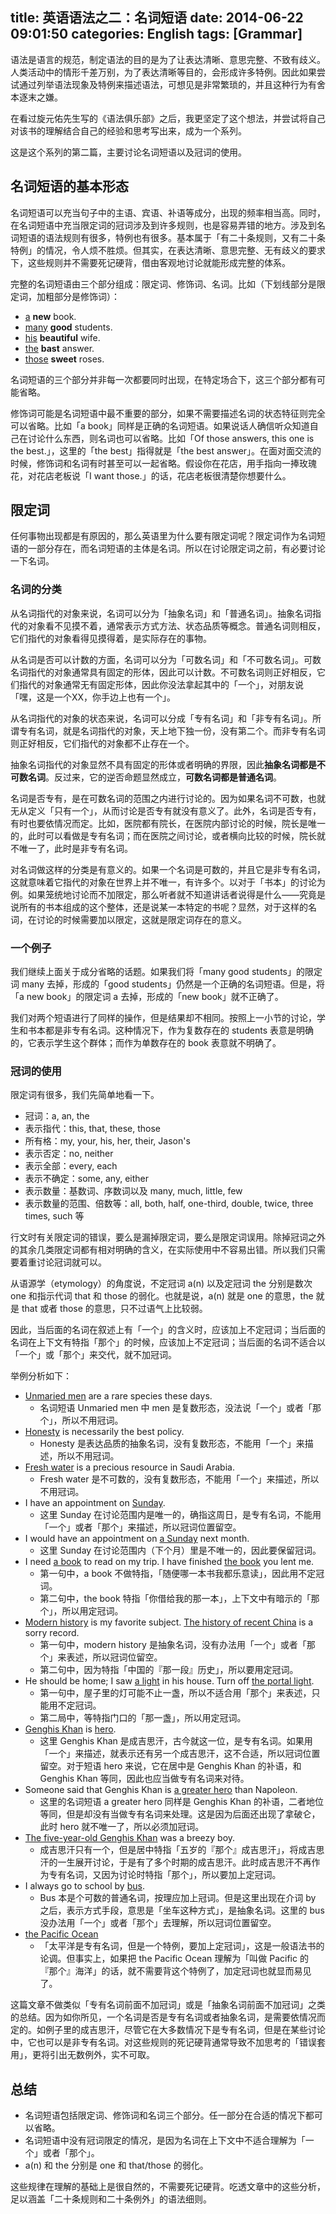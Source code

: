 title: 英语语法之二：名词短语
date: 2014-06-22 09:01:50
categories: English
tags: [Grammar]
---

语法是语言的规范，制定语法的目的是为了让表达清晰、意思完整、不致有歧义。人类活动中的情形千差万别，为了表达清晰等目的，会形成许多特例。因此如果尝试通过列举语法现象及特例来描述语法，可想见是非常繁琐的，并且这种行为有舍本逐末之嫌。

在看过旋元佑先生写的《语法俱乐部》之后，我更坚定了这个想法，并尝试将自己对该书的理解结合自己的经验和思考写出来，成为一个系列。

这是这个系列的第二篇，主要讨论名词短语以及冠词的使用。

## 名词短语的基本形态

名词短语可以充当句子中的主语、宾语、补语等成分，出现的频率相当高。同时，在名词短语中充当限定词的冠词涉及到许多规则，也是容易弄错的地方。涉及到名词短语的语法规则有很多，特例也有很多。基本属于「有二十条规则，又有二十条特例」的情况，令人烦不胜烦。但其实，在表达清晰、意思完整、无有歧义的要求下，这些规则并不需要死记硬背，借由客观地讨论就能形成完整的体系。

<!--more-->

完整的名词短语由三个部分组成：限定词、修饰词、名词。比如（下划线部分是限定词，加粗部分是修饰词）：

* <u>a</u> **new** book.
* <u>many</u> **good** students.
* <u>his</u> **beautiful** wife.
* <u>the</u> **bast** answer.
* <u>those</u> **sweet** roses.

名词短语的三个部分并非每一次都要同时出现，在特定场合下，这三个部分都有可能省略。

修饰词可能是名词短语中最不重要的部分，如果不需要描述名词的状态特征则完全可以省略。比如「a book」同样是正确的名词短语。如果说话人确信听众知道自己在讨论什么东西，则名词也可以省略。比如「Of those answers, this one is the best.」，这里的「the best」指得就是「the best answer」。在面对面交流的时候，修饰词和名词有时甚至可以一起省略。假设你在花店，用手指向一捧玫瑰花，对花店老板说「I want those.」的话，花店老板很清楚你想要什么。

## 限定词

任何事物出现都是有原因的，那么英语里为什么要有限定词呢？限定词作为名词短语的一部分存在，而名词短语的主体是名词。所以在讨论限定词之前，有必要讨论一下名词。

### 名词的分类

从名词指代的对象来说，名词可以分为「抽象名词」和「普通名词」。抽象名词指代的对象看不见摸不着，通常表示方式方法、状态品质等概念。普通名词则相反，它们指代的对象看得见摸得着，是实际存在的事物。

从名词是否可以计数的方面，名词可以分为「可数名词」和「不可数名词」。可数名词指代的对象通常具有固定的形体，因此可以计数。不可数名词则正好相反，它们指代的对象通常无有固定形体，因此你没法拿起其中的「一个」，对朋友说「嘿，这是一个XX，你手边上也有一个」。

从名词指代的对象的状态来说，名词可以分成「专有名词」和「非专有名词」。所谓专有名词，就是名词指代的对象，天上地下独一份，没有第二个。而非专有名词则正好相反，它们指代的对象都不止存在一个。

抽象名词指代的对象显然不具有固定的形体或者明确的界限，因此**抽象名词都是不可数名词**。反过来，它的逆否命题显然成立，**可数名词都是普通名词**。

名词是否专有，是在可数名词的范围之内进行讨论的。因为如果名词不可数，也就无从定义「只有一个」，从而讨论是否专有就没有意义了。此外，名词是否专有，有时也要依情况而定。比如，医院都有院长，在医院内部讨论的时候，院长是唯一的，此时可以看做是专有名词；而在医院之间讨论，或者横向比较的时候，院长就不唯一了，此时是非专有名词。

对名词做这样的分类是有意义的。如果一个名词是可数的，并且它是非专有名词，这就意味着它指代的对象在世界上并不唯一，有许多个。以对于「书本」的讨论为例。如果笼统地讨论而不加限定，那么听者就不知道讲话者说得是什么——究竟是说所有的书本组成的这个整体，还是说某一本特定的书呢？显然，对于这样的名词，在讨论的时候需要加以限定，这就是限定词存在的意义。

### 一个例子

我们继续上面关于成分省略的话题。如果我们将「many good students」的限定词 many 去掉，形成的「good students」仍然是一个正确的名词短语。但是，将「a new book」的限定词 a 去掉，形成的「new book」就不正确了。

我们对两个短语进行了同样的操作，但是结果却不相同。按照上一小节的讨论，学生和书本都是非专有名词。这种情况下，作为复数存在的 students 表意是明确的，它表示学生这个群体；而作为单数存在的 book 表意就不明确了。

### 冠词的使用

限定词有很多，我们先简单地看一下。

* 冠词：a, an, the
* 表示指代：this, that, these, those
* 所有格：my, your, his, her, their, Jason's
* 表示否定：no, neither
* 表示全部：every, each
* 表示不确定：some, any, either
* 表示数量：基数词、序数词以及 many, much, little, few
* 表示数量的范围、倍数等：all, both, half, one-third, double, twice, three times, such 等

行文时有关限定词的错误，要么是漏掉限定词，要么是限定词误用。除掉冠词之外的其余几类限定词都有相对明确的含义，在实际使用中不容易出错。所以我们只需要着重讨论冠词就可以。

从语源学（etymology）的角度说，不定冠词 a(n) 以及定冠词 the 分别是数次 one 和指示代词 that 和 those 的弱化。也就是说，a(n) 就是 one 的意思，the 就是 that 或者 those 的意思，只不过语气上比较弱。

因此，当后面的名词在叙述上有「一个」的含义时，应该加上不定冠词；当后面的名词在上下文有特指「那个」的时候，应该加上不定冠词；当后面的名词不适合以「一个」或「那个」来交代，就不加冠词。

举例分析如下：

* <u>Unmaried men</u> are a rare species these days.
  * 名词短语 Unmaried men 中 men 是复数形态，没法说「一个」或者「那个」，所以不用冠词。
* <u>Honesty</u> is necessarily the best policy.
  * Honesty 是表达品质的抽象名词，没有复数形态，不能用「一个」来描述，所以不用冠词。
* <u>Fresh water</u> is a precious resource in Saudi Arabia.
  * Fresh water 是不可数的，没有复数形态，不能用「一个」来描述，所以不用冠词。
* I have an appointment on <u>Sunday</u>.
  * 这里 Sunday 在讨论范围内是唯一的，确指这周日，是专有名词，不能用「一个」或者「那个」来描述，所以冠词位置留空。
* I would have an appointment on <u>a Sunday</u> next month.
  * 这里 Sunday 在讨论范围内（下个月）里是不唯一的，因此要保留冠词。
* I need <u>a book</u> to read on my trip. I have finished <u>the book</u> you lent me.
  * 第一句中，a book 不做特指，「随便哪一本书我都乐意读」，因此用不定冠词。
  * 第二句中，the book 特指「你借给我的那一本」，上下文中有暗示的「那个」，所以用定冠词。
* <u>Modern history</u> is my favorite subject. <u>The history of recent China</u> is a sorry record.
  * 第一句中，modern history 是抽象名词，没有办法用「一个」或者「那个」来表述，所以冠词位留空。
  * 第二句中，因为特指「中国的『那一段』历史」，所以要用定冠词。
* He should be home; I saw <u>a light</u> in his house. Turn off <u>the portal light</u>.
  * 第一句中，屋子里的灯可能不止一盏，所以不适合用「那个」来表述，只能用不定冠词。
  * 第二局中，等特指门口的「那一盏」，所以用定冠词。
* <u>Genghis Khan</u> is <u>hero</u>.
  * 这里 Genghis Khan 是成吉思汗，古今就这一位，是专有名词。如果用「一个」来描述，就表示还有另一个成吉思汗，这不合适，所以冠词位置留空。对于短语 hero 来说，它在居中是 Genghis Khan 的补语，和 Genghis Khan 等同，因此也应当做专有名词来对待。
* Someone said that Genghis Khan is <u>a greater hero</u> than Napoleon.
  * 这里的名词短语 a greater hero 同样是 Genghis Khan 的补语，二者地位等同，但是却没有当做专有名词来处理。这是因为后面还出现了拿破仑，此时 hero 就不唯一了，所以必须加冠词。
* <u>The five-year-old Genghis Khan</u> was a breezy boy.
  * 成吉思汗只有一个，但是居中特指「五岁的『那个』成吉思汗」，将成吉思汗的一生展开讨论，于是有了多个时期的成吉思汗。此时成吉思汗不再作为专有名词，又因为讨论时特指「那个」，所以要加上定冠词。
* I always go to school by <u>bus</u>.
  * Bus 本是个可数的普通名词，按理应加上冠词。但是这里出现在介词 by 之后，表示方式手段，意思是「坐车这种方式」，是抽象名词。这里的 bus 没办法用「一个」或者「那个」去理解，所以冠词位置留空。
* <u>the Pacific Ocean</u>
  * 「太平洋是专有名词，但是一个特例，要加上定冠词」，这是一般语法书的论调。但事实上，如果把 the Pacific Ocean 理解为「叫做 Pacific 的『那个』海洋」的话，就不需要背这个特例了，加定冠词也就显而易见了。

这篇文章不做类似「专有名词前面不加冠词」或是「抽象名词前面不加冠词」之类的总结。因为如你所见，一个名词是否是专有名词或者抽象名词，是需要依情况而定的。如例子里的成吉思汗，尽管它在大多数情况下是专有名词，但是在某些讨论中，它也可以是非专有名词。对这些规则的死记硬背通常导致不加思考的「错误套用」，更将引出无数例外，实不可取。

## 总结

* 名词短语包括限定词、修饰词和名词三个部分。任一部分在合适的情况下都可以省略。
* 名词短语中没有冠词限定的情况，是因为名词在上下文中不适合理解为「一个」或者「那个」。
* a(n) 和 the 分别是 one 和 that/those 的弱化。

这些规律在理解的基础上是很自然的，不需要死记硬背。吃透文章中的这些分析，足以涵盖「二十条规则和二十条例外」的语法细则。
